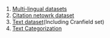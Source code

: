 1. [Multi-lingual datasets](https://universaldependencies.org/)
1. [Citation netowrk dataset](http://www.arnetminer.org/citation)
1. [Text dataset](http://ir.dcs.gla.ac.uk/resources/test_collections/)(Including Cranfield set)
1. [Text Categorization](http://www.daviddlewis.com/resources/testcollections/)
